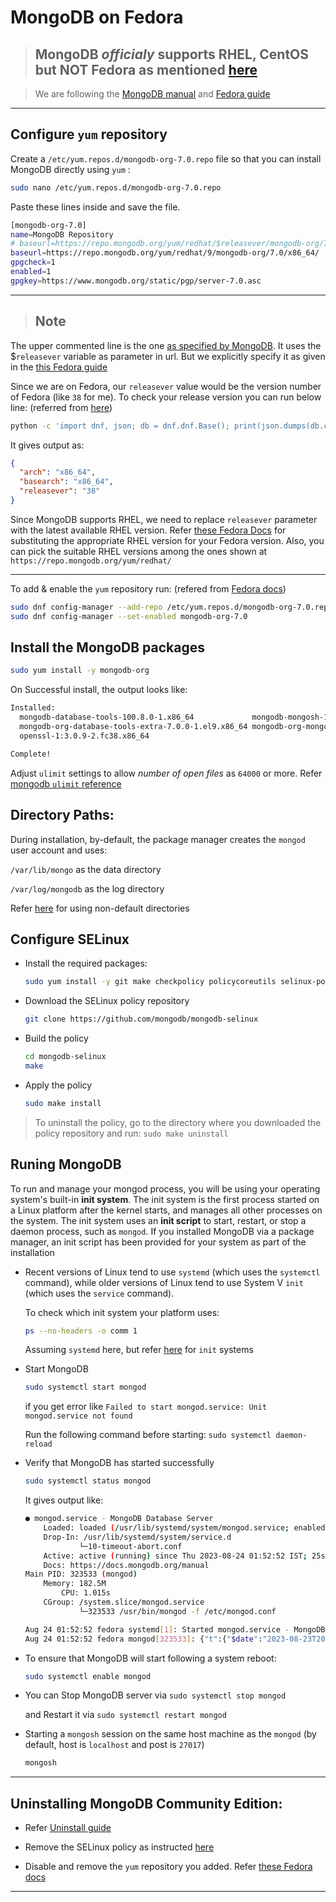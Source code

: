 # MongoDB on Fedora

> ## MongoDB _officialy_ supports RHEL, CentOS but **NOT** Fedora as mentioned [here](https://www.mongodb.com/docs/manual/tutorial/install-mongodb-on-red-hat/#install-mongodb-community-edition-on-red-hat-or-centos)

> We are following the [MongoDB manual](https://www.mongodb.com/docs/manual/tutorial/install-mongodb-on-red-hat) and [Fedora guide](https://developer.fedoraproject.org/tech/database/mongodb/about.html)

---

## Configure `yum` repository

Create a `/etc/yum.repos.d/mongodb-org-7.0.repo` file so that you can install MongoDB directly using `yum` :

```sh
sudo nano /etc/yum.repos.d/mongodb-org-7.0.repo
```

Paste these lines inside and save the file.

```sh
[mongodb-org-7.0]
name=MongoDB Repository
# baseurl=https://repo.mongodb.org/yum/redhat/$releasever/mongodb-org/7.0/x86_64/
baseurl=https://repo.mongodb.org/yum/redhat/9/mongodb-org/7.0/x86_64/
gpgcheck=1
enabled=1
gpgkey=https://www.mongodb.org/static/pgp/server-7.0.asc
```

---

> ## Note

The upper commented line is the one [as specified by MongoDB](https://www.mongodb.com/docs/manual/tutorial/install-mongodb-on-red-hat/#configure-the-package-management-system-yum). It uses the $`releasever` variable as parameter in url. But we explicitly specify it as given in the [this Fedora guide](https://developer.fedoraproject.org/tech/database/mongodb/about.html)

Since we are on Fedora, our `releasever` value would be the version number of Fedora (like `38` for me). To check your release version you can run below line: (referred from [here](https://unix.stackexchange.com/questions/19701/yum-how-can-i-view-variables-like-releasever-basearch-yum0))

```sh
python -c 'import dnf, json; db = dnf.dnf.Base(); print(json.dumps(db.conf.substitutions, indent=2))'
```

It gives output as:

```json
{
  "arch": "x86_64",
  "basearch": "x86_64",
  "releasever": "38"
}
```

Since MongoDB supports RHEL, we need to replace `releasever` parameter with the latest available RHEL version. Refer [these Fedora Docs](https://docs.fedoraproject.org/en-US/quick-docs/fedora-and-red-hat-enterprise-linux/index.html) for substituting the appropriate RHEL version for your Fedora version. Also, you can pick the suitable RHEL versions among the ones shown at `https://repo.mongodb.org/yum/redhat/`

---

To add & enable the `yum` repository run: (refered from [Fedora docs](https://docs.fedoraproject.org/en-US/quick-docs/adding-or-removing-software-repositories-in-fedora/))

```sh
sudo dnf config-manager --add-repo /etc/yum.repos.d/mongodb-org-7.0.repo
sudo dnf config-manager --set-enabled mongodb-org-7.0
```

## Install the MongoDB packages

```sh
sudo yum install -y mongodb-org
```

On Successful install, the output looks like:

```sh
Installed:
  mongodb-database-tools-100.8.0-1.x86_64             mongodb-mongosh-1.10.5-1.el8.x86_64   mongodb-org-7.0.0-1.el9.x86_64        mongodb-org-database-7.0.0-1.el9.x86_64
  mongodb-org-database-tools-extra-7.0.0-1.el9.x86_64 mongodb-org-mongos-7.0.0-1.el9.x86_64 mongodb-org-server-7.0.0-1.el9.x86_64 mongodb-org-tools-7.0.0-1.el9.x86_64
  openssl-1:3.0.9-2.fc38.x86_64

Complete!
```

Adjust `ulimit` settings to allow _number of open files_ as `64000` or more. Refer [mongodb `ulimit` reference](https://www.mongodb.com/docs/manual/reference/ulimit/)

## Directory Paths:

During installation, by-default, the package manager creates the `mongod` user account and uses:

`/var/lib/mongo` as the data directory

`/var/log/mongodb` as the log directory

Refer [here](https://www.mongodb.com/docs/manual/tutorial/install-mongodb-on-red-hat/#to-use-non-default-directories) for using non-default directories

## Configure SELinux

- Install the required packages:

  ```sh
  sudo yum install -y git make checkpolicy policycoreutils selinux-policy-devel
  ```

- Download the SELinux policy repository

  ```sh
  git clone https://github.com/mongodb/mongodb-selinux
  ```

- Build the policy

  ```sh
  cd mongodb-selinux
  make
  ```

- Apply the policy

  ```sh
  sudo make install
  ```

> To uninstall the policy, go to the directory where you downloaded the policy repository and run: `sudo make uninstall`

## Runing MongoDB

To run and manage your mongod process, you will be using your operating system's built-in **init system**. The init system is the first process started on a Linux platform after the kernel starts, and manages all other processes on the system. The init system uses an **init script** to start, restart, or stop a daemon process, such as `mongod`. If you installed MongoDB via a package manager, an init script has been provided for your system as part of the installation

- Recent versions of Linux tend to use `systemd` (which uses the `systemctl` command), while older versions of Linux tend to use System V `init` (which uses the `service` command).

  To check which init system your platform uses:

  ```sh
  ps --no-headers -o comm 1
  ```

  Assuming `systemd` here, but refer [here](https://www.mongodb.com/docs/manual/tutorial/install-mongodb-on-red-hat/#procedure) for `init` systems

- Start MongoDB

  ```sh
  sudo systemctl start mongod
  ```

  if you get error like `Failed to start mongod.service: Unit mongod.service not found`

  Run the following command before starting: `sudo systemctl daemon-reload`

- Verify that MongoDB has started successfully

  ```sh
  sudo systemctl status mongod
  ```

  It gives output like:

  ```sh
  ● mongod.service - MongoDB Database Server
      Loaded: loaded (/usr/lib/systemd/system/mongod.service; enabled; preset: disabled)
      Drop-In: /usr/lib/systemd/system/service.d
              └─10-timeout-abort.conf
      Active: active (running) since Thu 2023-08-24 01:52:52 IST; 25s ago
      Docs: https://docs.mongodb.org/manual
  Main PID: 323533 (mongod)
      Memory: 182.5M
          CPU: 1.015s
      CGroup: /system.slice/mongod.service
              └─323533 /usr/bin/mongod -f /etc/mongod.conf

  Aug 24 01:52:52 fedora systemd[1]: Started mongod.service - MongoDB Database Server.
  Aug 24 01:52:52 fedora mongod[323533]: {"t":{"$date":"2023-08-23T20:22:52.911Z"},"s":"I",  "c":"CONTROL",  "id":7484500, "ctx":"main","msg":"Environment variable MONGODB_>
  ```

- To ensure that MongoDB will start following a system reboot:

  ```sh
  sudo systemctl enable mongod
  ```

- You can Stop MongoDB server via `sudo systemctl stop mongod`

  and Restart it via `sudo systemctl restart mongod`

- Starting a `mongosh` session on the same host machine as the `mongod` (by default, host is `localhost` and post is `27017`)

  ```sh
  mongosh
  ```

---

## Uninstalling MongoDB Community Edition:

- Refer [Uninstall guide](https://www.mongodb.com/docs/manual/tutorial/install-mongodb-on-red-hat/#uninstall-mongodb-community-edition)

- Remove the SELinux policy as instructed [here](https://www.mongodb.com/docs/manual/tutorial/install-mongodb-on-red-hat/#selinux-policy-considerations)

- Disable and remove the `yum` repository you added. Refer [these Fedora docs](https://docs.fedoraproject.org/en-US/quick-docs/adding-or-removing-software-repositories-in-fedora/)

---
